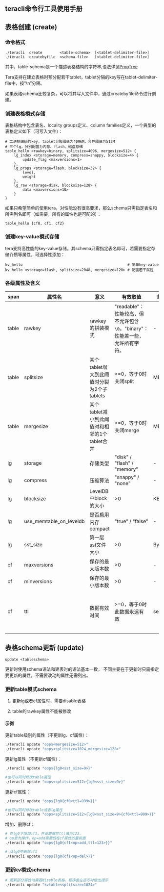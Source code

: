 teracli命令行工具使用手册
---

## 表格创建 (create)

### 命令格式

    ./teracli  create        <table-schema>  [<tablet-delimiter-file>]
    ./teracli  createbyfile  <schema-file>   [<tablet-delimiter-file>]

其中，table-schema是一个描述表格结构的字符串,语法详见[PropTree](https://github.com/BaiduPS/tera/blob/master/doc/prop_tree.md)

Tera支持在建立表格时预分配若干tablet，tablet分隔的key写在tablet-delimiter-file中，按“\n”分隔。

如果表格schema比较复杂，可以将其写入文件中，通过createbyfile命令进行创建。

### 创建表格模式存储

表格结构中包含表名、locality groups定义、column families定义，一个典型的表格定义如下（可写入文件）：
    
    # 二进制编码的key, tablet分裂阈值为4096M，合并阈值为512M
    # 三个lg，分别配置为内存、flash、磁盘存储
    table_hello <rawkey=binary, splitsize=4096, mergesize=512> {
        lg_index <storage=memory, compress=snappy, blocksize=4> {
            update_flag <maxversions=1>
        },
        lg_props <storage=flash, blocksize=32> {
            level,
            weight
        },
        lg_raw <storage=disk, blocksize=128> {
            data <maxversions=10>
        }
    }
    
如果只希望简单的使用tera，对性能没有很高要求，那么schema只需指定表名和所需列名即可（如需要，所有的属性也是可配的）：

    table_hello {cf0, cf1, cf2}
    
### 创建key-value模式存储

tera支持高性能的key-value存储，其schema只需指定表名即可，若需要指定存储介质等属性，可选择性添加：

    kv_hello                                                # 简单key-value
    kv_hello <storage=flash, splitsize=2048, mergesize=128> # 配置若干属性

### 各级属性及含义

span | 属性名 | 意义 | 有效取值 | 单位 | 默认值 | 其它说明
---  | ---    | ---  | ---      | ---  | ---    | ---
table | rawkey | rawkey的拼装模式 | "readable"：性能较高，但不允许包含`\0`。"binary"：性能差一些，允许所有字符。 | - | "readable" | 
table | splitsize | 某个tablet增大到此阈值时分裂为2个子tablets| >=0，等于0时关闭split | MB | 512 | 
table | mergesize | 某个tablet减小到此阈值时和相邻的1个tablet合并 | >=0，等于0时关闭merge | MB | 0 | splitsize至少要为mergesize的5倍
lg    | storage   | 存储类型 | "disk" / "flash" / "memory" | - | "disk" | 
lg    | compress  | 压缩算法 | "snappy" / "none" | - | "snappy" | 
lg    | blocksize | LevelDB中block的大小       | >0 | KB | 4 | 
lg    | use_memtable_on_leveldb | 是否启用内存compact | "true" / "false" | - | false | 
lg    | sst_size  | 第一层sst文件大小 | >0 | Bytes | 8,000,000 | 
cf    | maxversions | 保存的最大版本数  | >0 | - | 1 | 
cf    | minversions | 保存的最小版本数 | >0 | - | 1 |
cf    | ttl | 数据有效时间 | >=0，等于0时此数据永远有效 | second | 0 | 小于0表示提前过期；和minversions冲突时以minversions为准

<!--
lg    | memtable_ldb_write_buffer_size | 内存compact开启后，写buffer的大小 | >0 | MB | 1 | 一般不用暴露给用户
lg    | memtable_ldb_block_size |  内存compact开启后，压缩块的大小 | >0 | KB | 4 | 一般不用暴露给用户
cf    | diskquota   | 存储限额  | >0 | MB | 0 | 暂未使用
-->

## 表格schema更新 (update)

`update <tableschema>`

更新时使用schema语法和建表时的语法基本一致，
不同主要在于更新时只需指定要更新的属性，不需要改动的属性无需列出。

### 更新table模式schema

1. 更新lg或者cf属性时，需要disable表格

1. table的rawkey属性不能被修改

#### 示例

更新table级别的属性（不更新lg、cf属性）：
    
```bash
./teracli update "oops<mergesize=512>" 
./teracli update "oops<splitsize=1024,mergesize=128>" 
```

更新lg属性（不更新cf属性）：
    
```bash
./teracli update "oops{lg0<sst_size=9>}"

#也可以同时修改table属性
./teracli update "oops<splitsize=512>{lg0<sst_size=9>}"
```

更新cf属性：

```bash
./teracli update "oops{lg0{cf0<ttl=999>}}"

#也可以同时修改table或者lg属性
./teracli update "oops<splitsize=512>{lg0<sst_size=9>{cf0<ttl=999>}}"
```

增加、删除cf：

```bash
# 在lg0下增加cf1，并设置属性ttl值为123. 
# op意为操作，op=add需要放在cf属性的最前面
./teracli update "oops{lg0{cf1<op=add,ttl=123>}}"

# 从lg0中删除cf1
./teracli update "oops{lg0{cf1<op=del>}}"
```

### 更新kv模式schema

```bash
# 更新部分属性时需要disable表格，程序会在运行时给出提示
./teracli update "kvtable<splitsize=1024>"
```
